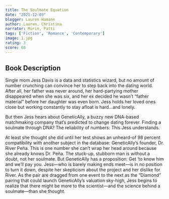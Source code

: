 ```yaml
---
title: The Soulmate Equation
date: "2021-12-03"
blogger: Lauren Hamann
author: Lauren, Christina
narrator: Murin, Patti
tags: ['Fiction', 'Romance', 'Contemporary']
image: 1.jpg
rating: 3
score: 60
---
```



## Book Description

Single mom Jess Davis is a data and statistics wizard, but no amount of number crunching can convince her to step back into the dating world. After all, her father was never around, her hard-partying mother disappeared when she was six, and her ex decided he wasn’t “father material” before her daughter was even born. Jess holds her loved ones close but working constantly to stay afloat is hard...and lonely.

But then Jess hears about GeneticAlly, a buzzy new DNA-based matchmaking company that’s predicted to change dating forever. Finding a soulmate through DNA? The reliability of numbers: This Jess understands.

At least she thought she did until her test shows an unheard-of 98 percent compatibility with another subject in the database: GeneticAlly’s founder, Dr. River Peña. This is one number she can’t wrap her head around because she already knows Dr. Peña. The stuck-up, stubborn man is without a doubt, not her soulmate. But GeneticAlly has a proposition: Get ‘to know him and we’ll pay you. Jess—who is barely making ends meet—is in no position to turn it down, despite her skepticism about the project and her dislike for River. As the pair are dragged from one event to the next as the “Diamond” pairing that could launch GeneticAlly’s valuation sky-high, Jess begins to realize that there might be more to the scientist—and the science behind a soulmate—than she thought.